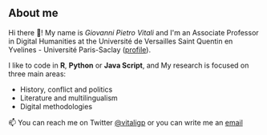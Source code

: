 ## About me

Hi there 👋! My name is *Giovanni Pietro Vitali* and I'm an Associate Professor in Digital Humanities at the Université de Versailles Saint Quentin en Yvelines - Université Paris-Saclay ([profile](https://www.dypac.uvsq.fr/m-giovanni-vitali/)).

I like to code in **R**, **Python** or **Java Script**, and My research is focused on three main areas:
- History, conflict and politics
- Literature and multilingualism
- Digital methodologies 

📫 You can reach me on Twitter [@vitaligp](https://twitter.com/vitaligp) or you can write me an [email](giovannipietrovitali@gmail.com) 


<!--
**digitalkoine/digitalkoine** is a ✨ _special_ ✨ repository because its `README.md` (this file) appears on your GitHub profile.

Here are some ideas to get you started:

- 🔭 I’m currently working on ...
- 🌱 I’m currently learning ...
- 👯 I’m looking to collaborate on ...
- 🤔 I’m looking for help with ...
- 💬 Ask me about ...
- 📫 How to reach me: ...
- 😄 Pronouns: ...
- ⚡ Fun fact: ...
-->
